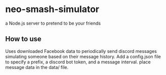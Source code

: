 # neo-smash-simulator
a Node.js server to pretend to be your friends

## How to use
Uses downloaded Facebook data to periodically send discord messages simulating someone based on their message history. 
Add a config.json file to specify a prefix, a discord bot token, and a message interval.
place message data in the data/ file.
